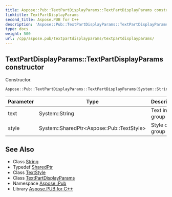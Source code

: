 ```yaml
---
title: Aspose::Pub::TextPartDisplayParams::TextPartDisplayParams constructor
linktitle: TextPartDisplayParams
second_title: Aspose.PUB for C++
description: 'Aspose::Pub::TextPartDisplayParams::TextPartDisplayParams constructor. Constructor in C++.'
type: docs
weight: 500
url: /cpp/aspose.pub/textpartdisplayparams/textpartdisplayparams/
---
```

## TextPartDisplayParams::TextPartDisplayParams constructor


Constructor.

```cpp
Aspose::Pub::TextPartDisplayParams::TextPartDisplayParams(System::String text, System::SharedPtr<Aspose::Pub::TextStyle> style)
```


| Parameter | Type | Description |
| --- | --- | --- |
| text | System::String | Text in group |
| style | System::SharedPtr\<Aspose::Pub::TextStyle\> | Style of group |

## See Also

* Class [String](../../../system/string/)
* Typedef [SharedPtr](../../../system/sharedptr/)
* Class [TextStyle](../../textstyle/)
* Class [TextPartDisplayParams](../)
* Namespace [Aspose::Pub](../../)
* Library [Aspose.PUB for C++](../../../)
